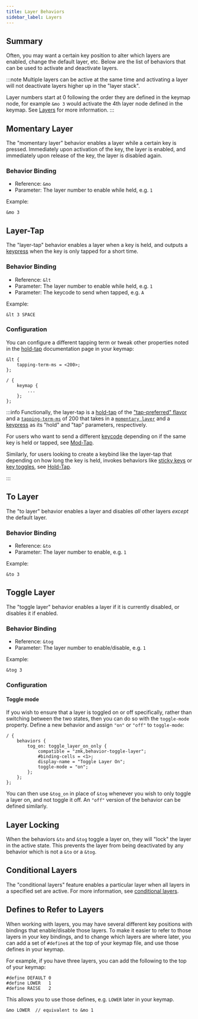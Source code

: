 ```yaml
---
title: Layer Behaviors
sidebar_label: Layers
---
```


## Summary

Often, you may want a certain key position to alter which layers are enabled, change the default layer, etc.
Below are the list of behaviors that can be used to activate and deactivate layers.

:::note
Multiple layers can be active at the same time and activating a layer will not deactivate layers higher up in the "layer stack".

Layer numbers start at 0 following the order they are defined in the keymap node, for example `&mo 3` would activate the 4th layer node defined in the keymap.
See [Layers](../index.mdx#layers) for more information.
:::

## Momentary Layer

The "momentary layer" behavior enables a layer while a certain key is pressed. Immediately upon
activation of the key, the layer is enabled, and immediately upon release of the key, the layer is disabled
again.

### Behavior Binding

- Reference: `&mo`
- Parameter: The layer number to enable while held, e.g. `1`

Example:

```dts
&mo 3
```

## Layer-Tap

The "layer-tap" behavior enables a layer when a key is held, and outputs a [keypress](key-press.md) when the key is only tapped for a short time.

### Behavior Binding

- Reference: `&lt`
- Parameter: The layer number to enable while held, e.g. `1`
- Parameter: The keycode to send when tapped, e.g. `A`

Example:

```dts
&lt 3 SPACE
```

### Configuration

You can configure a different tapping term or tweak other properties noted in the [hold-tap](hold-tap.mdx#advanced-configuration) documentation page in your keymap:

```dts
&lt {
    tapping-term-ms = <200>;
};

/ {
    keymap {
        ...
    };
};
```

:::info
Functionally, the layer-tap is a [hold-tap](hold-tap.mdx) of the ["tap-preferred" flavor](hold-tap.mdx#flavors) and a [`tapping-term-ms`](hold-tap.mdx#tapping-term-ms) of 200 that takes in a [`momentary layer`](#momentary-layer) and a [keypress](key-press.md) as its "hold" and "tap" parameters, respectively.

For users who want to send a different [keycode](../list-of-keycodes.mdx) depending on if the same key is held or tapped, see [Mod-Tap](mod-tap.md).

Similarly, for users looking to create a keybind like the layer-tap that depending on how long the key is held, invokes behaviors like [sticky keys](sticky-key.md) or [key toggles](key-toggle.md), see [Hold-Tap](hold-tap.mdx).

:::

## To Layer

The "to layer" behavior enables a layer and disables _all_ other layers _except_ the default layer.

### Behavior Binding

- Reference: `&to`
- Parameter: The layer number to enable, e.g. `1`

Example:

```dts
&to 3
```

## Toggle Layer

The "toggle layer" behavior enables a layer if it is currently disabled, or disables it if enabled.

### Behavior Binding

- Reference: `&tog`
- Parameter: The layer number to enable/disable, e.g. `1`

Example:

```dts
&tog 3
```

### Configuration

#### Toggle mode

If you wish to ensure that a layer is toggled on or off specifically, rather than switching between the two states, then you can do so with the `toggle-mode` property.
Define a new behavior and assign `"on"` or `"off"` to `toggle-mode`:

```dts
/ {
    behaviors {
        tog_on: toggle_layer_on_only {
            compatible = "zmk,behavior-toggle-layer";
            #binding-cells = <1>;
            display-name = "Toggle Layer On";
            toggle-mode = "on";
        };
    };
};
```

You can then use `&tog_on` in place of `&tog` whenever you wish to only toggle a layer on, and not toggle it off. An `"off"` version of the behavior can be defined similarly.

## Layer Locking

When the behaviors `&to` and `&tog` toggle a layer on, they will "lock" the layer in the active state. This prevents the layer from being deactivated by any behavior which is not a `&to` or a `&tog`.

## Conditional Layers

The "conditional layers" feature enables a particular layer when all layers in a specified set are active.
For more information, see [conditional layers](../conditional-layers.md).

## Defines to Refer to Layers

When working with layers, you may have several different key positions with bindings that enable/disable those layers.
To make it easier to refer to those layers in your key bindings, and to change which layers are where later, you can
add a set of `#define`s at the top of your keymap file, and use those defines in your keymap.

For example, if you have three layers, you can add the following to the top of your keymap:

```dts
#define DEFAULT 0
#define LOWER   1
#define RAISE   2
```

This allows you to use those defines, e.g. `LOWER` later in your keymap.

```dts
&mo LOWER  // equivalent to &mo 1
```
